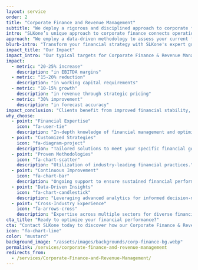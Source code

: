 ```yaml
---
layout: service
order: 2
title: "Corporate Finance and Revenue Management"
subtitle: "We deploy a rigorous and disciplined approach to corporate finance to ensure financial health, evaluating product portfolio risks and returns to plot the optimal capital investment strategy."
intro: "SLKone’s unique approach to corporate finance connects operational insight with financial expertise, ensuring every dollar invested drives measurable growth. By focusing on high-impact areas like product portfolios and capital investment, we secure your organization’s long-term financial strength and competitive advantage."
approach: "We employ a data-driven methodology to assess your current financial performance, identify opportunities for improvement, and implement strategies tailored to your unique business needs. Our approach integrates best practices with innovative financial management techniques to ensure sustained financial excellence."
blurb-intro: "Transform your financial strategy with SLKone's expert guidance and innovative solutions."
impact_title: "Our Impact"
impact_intro: "Our typical targets for Corporate Finance & Revenue Management services include:"
impact:
  - metric: "20-25% increase"
    description: "in EBITDA margins"
  - metric: "15-20% reduction"
    description: "in working capital requirements"
  - metric: "10-15% growth"
    description: "in revenue through strategic pricing"
  - metric: "30% improvement"
    description: "in forecast accuracy"
impact_conclusion: "Clients benefit from improved financial stability, optimized revenue streams, and sustainable growth, positioning their businesses for long-term success and enhanced market competitiveness."
why_choose:
  - point: "Financial Expertise"
    icon: "fa-user-tie"
    description: "In-depth knowledge of financial management and optimization."
  - point: "Customized Strategies"
    icon: "fa-diagram-project"
    description: "Tailored solutions to meet your specific financial goals."
  - point: "Proven Methodologies"
    icon: "fa-chart-scatter"
    description: "Utilization of industry-leading financial practices."
  - point: "Continuous Improvement"
    icon: "fa-chart-bar"
    description: "Ongoing support to ensure sustained financial performance."
  - point: "Data-Driven Insights"
    icon: "fa-chart-candlestick"
    description: "Leveraging advanced analytics for informed decision-making."
  - point: "Cross-Industry Experience"
    icon: "fa-arrows-cross"
    description: "Expertise across multiple sectors for diverse financial challenges."
cta_title: "Ready to optimize your financial performance?"
cta: "Contact SLKone today to discover how our Corporate Finance & Revenue Management services can drive your business growth."
icon: "fa-chart-line"
color: "mustard"
background_image: "/assets/images/backgrounds/corp-finance-bg.webp"
permalink: /services/corporate-finance-and-revenue-management
redirects_from:
  - /services/Corporate-Finance-and-Revenue-Management/
---
```

